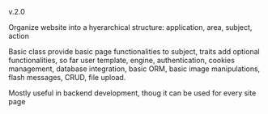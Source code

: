 v.2.0

Organize website into a hyerarchical structure: application, area, subject, action

Basic class provide basic page functionalities to subject, traits add optional functionalities, so far user template, engine, authentication, cookies management, database integration, basic ORM, basic image manipulations, flash messages, CRUD, file upload.

Mostly useful in backend development, thoug it can be used for every site page
